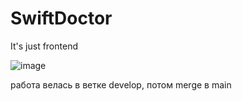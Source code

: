 # SwiftDoctor
It's just frontend

![image](https://github.com/n0ndescr1pt/SwiftDoctor/assets/112966572/00a28285-f503-4c63-afad-7d18f8695621)


работа велась в ветке develop, потом merge в main
